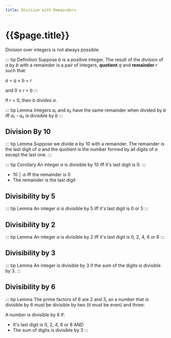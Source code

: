 ```yaml
---
title: Division with Remainders
---
```

{{$page.title}}
===============
Division over integers is not always possible.

::: tip Definition
Suppose _b_ is a positive integer. The result of the division of _a_ by _b_ with a remainder is a pair of integers, **quotient** _q_ and **remainder** _r_ such that:

_a_ = _q_ × _b_ + _r_

and 0 ≤ _r_ < _b_
::: 

If _r_ = 0, then _b_ divides _a_.

::: tip Lemma
Integers _a₁_ and _a₂_ have the same remainder when divided by _b_ iff _a₁_ - _a₂_ is divisible by _b_
:::

Division By 10
--------------
::: tip Lemma
Suppose we divide _a_ by 10 with a remainder. The remainder is the last digit of _a_ and the quotient is the number formed by all digits of _a_ except the last one.
:::

::: tip Corollary
An integer _a_ is divisible by 10 iff it's last digit is 0.
:::

* 10 │ _a_ iff the remainder is 0
* The remainder is the last digit

Divisibility by 5
-----------------
::: tip Lemma
An integer _a_ is divisible by 5 iff it's last digit is 0 or 5
:::

Divisibility by 2
-----------------
::: tip Lemma
An integer _a_ is divisible by 2 iff it's last digit is 0, 2, 4, 6 or 8
:::

Divisibility by 3
-----------------
::: tip Lemma
An integer is divisible by 3 if the sum of the digits is divisible by 3.
:::

Divisibility by 6
-----------------
::: tip Lemma
The prime factors of 6 are 2 and 3, so a number that is divisible by 6 must be divisible by two (it must be even) and three:

A number is divisible by 6 if:

* It's last digit is 0, 2, 4, 6 or 8 AND
* The sum of digits is divisible by 3
:::
